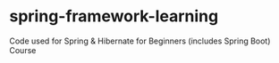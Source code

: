 # spring-framework-learning
Code used for Spring &amp; Hibernate for Beginners (includes Spring Boot) Course
